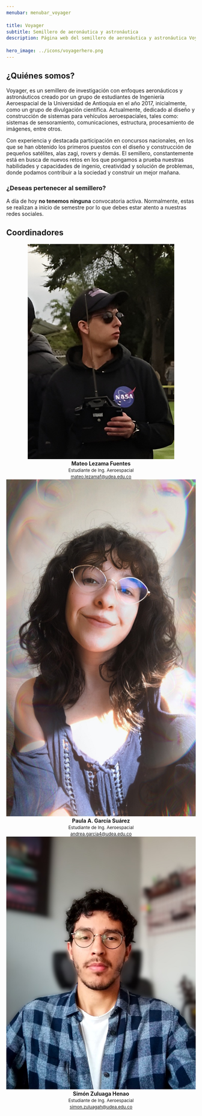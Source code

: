 ```yaml
---
menubar: menubar_voyager

title: Voyager
subtitle: Semillero de aeronáutica y astronáutica
description: Página web del semillero de aeronáutica y astronáutica Voyager, parte del Grupo de investigación Astra de la Universidad de Antioquia.

hero_image: ../icons/voyagerhero.png
---
```

<link href="../assets/css/custom.css" rel="stylesheet" type="text/css">


## ¿Quiénes somos?
Voyager, es un semillero de investigación con enfoques aeronáuticos y astronáuticos creado por un grupo de estudiantes de Ingeniería Aeroespacial de la Universidad de Antioquia en el año 2017, inicialmente, como un grupo de divulgación científica. Actualmente, dedicado al diseño y construcción de sistemas para vehículos aeroespaciales, tales como: sistemas de sensoramiento, comunicaciones, estructura, procesamiento de imágenes, entre otros. 

Con experiencia y destacada participación en concursos nacionales, en los que se han obtenido los primeros puestos con el diseño y construcción de pequeños satélites, alas zagi, rovers y demás. El semillero, constantemente está en busca de nuevos retos en los que pongamos a prueba nuestras habilidades y capacidades de ingenio, creatividad y solución de problemas, donde podamos contribuir a la sociedad y construir un mejor mañana.
<!-- <figure align="center"> 
    <img src="img/voyager.jpg" width="100%" height="100%">
</figure> -->


<!-- ## Actualidad
Actualidad del semillero, proyectos en curso, etc. -->


### ¿Deseas pertenecer al semillero?
A día de hoy **no tenemos ninguna** convocatoria activa. Normalmente, estas se realizan a inicio de semestre por lo que debes estar atento a nuestras redes sociales.

<!-- En estos momentos **nos encontramos** realizando convocatoria para nuevos integrantes, en caso de estar interesado en pertenecer a *Voyager* ingresa a este <a href="https://forms.gle/iwFSQSoV8WNKQJgD8" target="_blank"><u>link</u></a>. -->


## Coordinadores
<div style="width:100%" align="center">
  <div class="columnas">
      <a href="https://www.linkedin.com/in/mateo-lezama-fuentes-5ab4721b2/" target="_blank"><img src="../Voyager/img/coordmateo.jpg" class="imagen-coordinadores"></a><br>
      <b>Mateo Lezama Fuentes</b><br>
      <small>Estudiante de Ing. Aeroespacial<br>
      <a href="mailto:mateo.lezamaf@udea.edu.co"><u>mateo.lezamaf@udea.edu.co</u></a></small>
  </div>
  <div class="columnas">
      <a><img src="../Voyager/img/coordpaula.jpg" class="imagen-coordinadores"></a><br>
      <b>Paula A. García Suárez</b><br>
      <small>Estudiante de Ing. Aeroespacial<br>
      <a href="mailto:andrea.garcia4@udea.edu.co"><u>andrea.garcia4@udea.edu.co</u></a></small>
  </div>
  <div class="columnas">
      <a href="https://www.linkedin.com/in/sizuhe/" target="_blank"><img src="../Voyager/img/coordsimon.jpg" class="imagen-coordinadores"></a><br>
      <b>Simón Zuluaga Henao</b><br>
      <small>Estudiante de Ing. Aeroespacial<br>
      <a href="mailto:simon.zuluagah@udea.edu.co"><u>simon.zuluagah@udea.edu.co</u></a></small>
  </div>
</div>